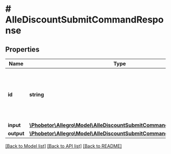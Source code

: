 # # AlleDiscountSubmitCommandResponse

## Properties

Name | Type | Description | Notes
------------ | ------------- | ------------- | -------------
**id** | **string** | Provided UUID of the submit offer command or generated UUID. | [optional]
**input** | [**\Phobetor\Allegro\Model\AlleDiscountSubmitCommandResponseInput**](AlleDiscountSubmitCommandResponseInput.md) |  | [optional]
**output** | [**\Phobetor\Allegro\Model\AlleDiscountSubmitCommandResponseOutput**](AlleDiscountSubmitCommandResponseOutput.md) |  | [optional]

[[Back to Model list]](../../README.md#models) [[Back to API list]](../../README.md#endpoints) [[Back to README]](../../README.md)
